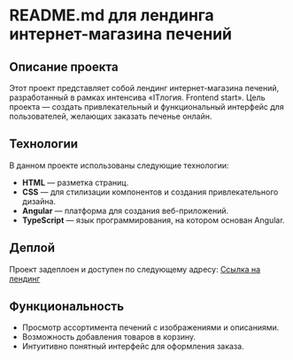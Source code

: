 # README.md для лендинга интернет-магазина печений

## Описание проекта

Этот проект представляет собой лендинг интернет-магазина печений, разработанный в рамках интенсива «ITлогия. Frontend start». Цель проекта — создать привлекательный и функциональный интерфейс для пользователей, желающих заказать печенье онлайн.

## Технологии

В данном проекте использованы следующие технологии:

- **HTML** — разметка страниц.
- **CSS** — для стилизации компонентов и создания привлекательного дизайна.
- **Angular** — платформа для создания веб-приложений.
- **TypeScript** — язык программирования, на котором основан Angular.

## Деплой

Проект задеплоен и доступен по следующему адресу: [Ссылка на лендинг](https://tominvadim.github.io/cookies/) 
## Функциональность

- Просмотр ассортимента печений с изображениями и описаниями.
- Возможность добавления товаров в корзину.
- Интуитивно понятный интерфейс для оформления заказа.
